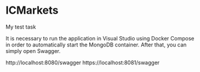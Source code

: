 # ICMarkets
My test task

It is necessary to run the application in Visual Studio using Docker Compose in order to automatically start the MongoDB container. After that, you can simply open Swagger.

http://localhost:8080/swagger
https://localhost:8081/swagger